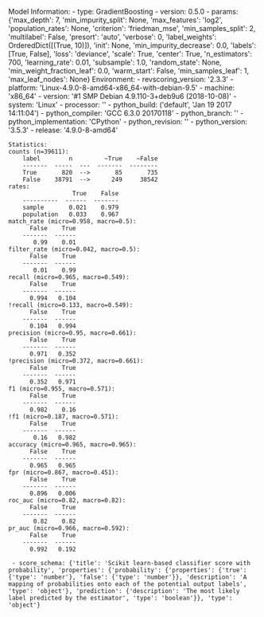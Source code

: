 Model Information:
	 - type: GradientBoosting
	 - version: 0.5.0
	 - params: {'max_depth': 7, 'min_impurity_split': None, 'max_features': 'log2', 'population_rates': None, 'criterion': 'friedman_mse', 'min_samples_split': 2, 'multilabel': False, 'presort': 'auto', 'verbose': 0, 'label_weights': OrderedDict([(True, 10)]), 'init': None, 'min_impurity_decrease': 0.0, 'labels': [True, False], 'loss': 'deviance', 'scale': True, 'center': True, 'n_estimators': 700, 'learning_rate': 0.01, 'subsample': 1.0, 'random_state': None, 'min_weight_fraction_leaf': 0.0, 'warm_start': False, 'min_samples_leaf': 1, 'max_leaf_nodes': None}
	Environment:
	 - revscoring_version: '2.3.3'
	 - platform: 'Linux-4.9.0-8-amd64-x86_64-with-debian-9.5'
	 - machine: 'x86_64'
	 - version: '#1 SMP Debian 4.9.110-3+deb9u6 (2018-10-08)'
	 - system: 'Linux'
	 - processor: ''
	 - python_build: ('default', 'Jan 19 2017 14:11:04')
	 - python_compiler: 'GCC 6.3.0 20170118'
	 - python_branch: ''
	 - python_implementation: 'CPython'
	 - python_revision: ''
	 - python_version: '3.5.3'
	 - release: '4.9.0-8-amd64'
	
	Statistics:
	counts (n=39611):
		label        n         ~True    ~False
		-------  -----  ---  -------  --------
		True       820  -->       85       735
		False    38791  -->      249     38542
	rates:
		              True    False
		----------  ------  -------
		sample       0.021    0.979
		population   0.033    0.967
	match_rate (micro=0.958, macro=0.5):
		  False    True
		-------  ------
		   0.99    0.01
	filter_rate (micro=0.042, macro=0.5):
		  False    True
		-------  ------
		   0.01    0.99
	recall (micro=0.965, macro=0.549):
		  False    True
		-------  ------
		  0.994   0.104
	!recall (micro=0.133, macro=0.549):
		  False    True
		-------  ------
		  0.104   0.994
	precision (micro=0.95, macro=0.661):
		  False    True
		-------  ------
		  0.971   0.352
	!precision (micro=0.372, macro=0.661):
		  False    True
		-------  ------
		  0.352   0.971
	f1 (micro=0.955, macro=0.571):
		  False    True
		-------  ------
		  0.982    0.16
	!f1 (micro=0.187, macro=0.571):
		  False    True
		-------  ------
		   0.16   0.982
	accuracy (micro=0.965, macro=0.965):
		  False    True
		-------  ------
		  0.965   0.965
	fpr (micro=0.867, macro=0.451):
		  False    True
		-------  ------
		  0.896   0.006
	roc_auc (micro=0.82, macro=0.82):
		  False    True
		-------  ------
		   0.82    0.82
	pr_auc (micro=0.966, macro=0.592):
		  False    True
		-------  ------
		  0.992   0.192
	
	 - score_schema: {'title': 'Scikit learn-based classifier score with probability', 'properties': {'probability': {'properties': {'true': {'type': 'number'}, 'false': {'type': 'number'}}, 'description': 'A mapping of probabilities onto each of the potential output labels', 'type': 'object'}, 'prediction': {'description': 'The most likely label predicted by the estimator', 'type': 'boolean'}}, 'type': 'object'}

